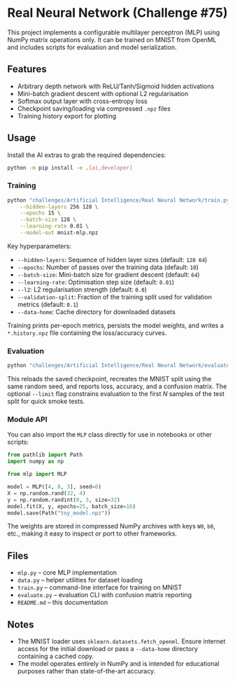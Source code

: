 # Real Neural Network (Challenge #75)

This project implements a configurable multilayer perceptron (MLP) using
NumPy matrix operations only.  It can be trained on MNIST from
OpenML and includes scripts for evaluation and model serialization.

## Features

- Arbitrary depth network with ReLU/Tanh/Sigmoid hidden activations
- Mini-batch gradient descent with optional L2 regularisation
- Softmax output layer with cross-entropy loss
- Checkpoint saving/loading via compressed `.npz` files
- Training history export for plotting

## Usage

Install the AI extras to grab the required dependencies:

```bash
python -m pip install -e .[ai,developer]
```

### Training

```bash
python "challenges/Artificial Intelligence/Real Neural Network/train.py" \
    --hidden-layers 256 128 \
    --epochs 15 \
    --batch-size 128 \
    --learning-rate 0.01 \
    --model-out mnist-mlp.npz
```

Key hyperparameters:

- `--hidden-layers`: Sequence of hidden layer sizes (default: `128 64`)
- `--epochs`: Number of passes over the training data (default: `10`)
- `--batch-size`: Mini-batch size for gradient descent (default: `64`)
- `--learning-rate`: Optimisation step size (default: `0.01`)
- `--l2`: L2 regularisation strength (default: `0.0`)
- `--validation-split`: Fraction of the training split used for
  validation metrics (default: `0.1`)
- `--data-home`: Cache directory for downloaded datasets

Training prints per-epoch metrics, persists the model weights, and writes
a `*.history.npz` file containing the loss/accuracy curves.

### Evaluation

```bash
python "challenges/Artificial Intelligence/Real Neural Network/evaluate.py" mnist-mlp.npz
```

This reloads the saved checkpoint, recreates the MNIST split using the
same random seed, and reports loss, accuracy, and a confusion matrix.
The optional `--limit` flag constrains evaluation to the first *N*
samples of the test split for quick smoke tests.

### Module API

You can also import the `MLP` class directly for use in notebooks or
other scripts:

```python
from pathlib import Path
import numpy as np

from mlp import MLP

model = MLP([4, 8, 3], seed=0)
X = np.random.rand(32, 4)
y = np.random.randint(0, 3, size=32)
model.fit(X, y, epochs=25, batch_size=16)
model.save(Path("toy_model.npz"))
```

The weights are stored in compressed NumPy archives with keys `W0`,
`b0`, etc., making it easy to inspect or port to other frameworks.

## Files

- `mlp.py` – core MLP implementation
- `data.py` – helper utilities for dataset loading
- `train.py` – command-line interface for training on MNIST
- `evaluate.py` – evaluation CLI with confusion matrix reporting
- `README.md` – this documentation

## Notes

- The MNIST loader uses `sklearn.datasets.fetch_openml`.  Ensure
  internet access for the initial download or pass a `--data-home`
  directory containing a cached copy.
- The model operates entirely in NumPy and is intended for educational
  purposes rather than state-of-the-art accuracy.
